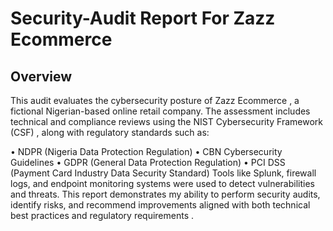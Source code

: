 # Security-Audit Report For Zazz Ecommerce

## Overview
This audit evaluates the cybersecurity posture of Zazz Ecommerce , a fictional Nigerian-based online retail company. The assessment includes technical and compliance reviews using the NIST Cybersecurity Framework (CSF) , along with regulatory standards such as:

•	NDPR (Nigeria Data Protection Regulation)
•	CBN Cybersecurity Guidelines
•	GDPR (General Data Protection Regulation)
•	PCI DSS (Payment Card Industry Data Security Standard)
Tools like Splunk, firewall logs, and endpoint monitoring systems were used to detect vulnerabilities and threats.
This report demonstrates my ability to perform security audits, identify risks, and recommend improvements aligned with both technical best practices and regulatory requirements .

